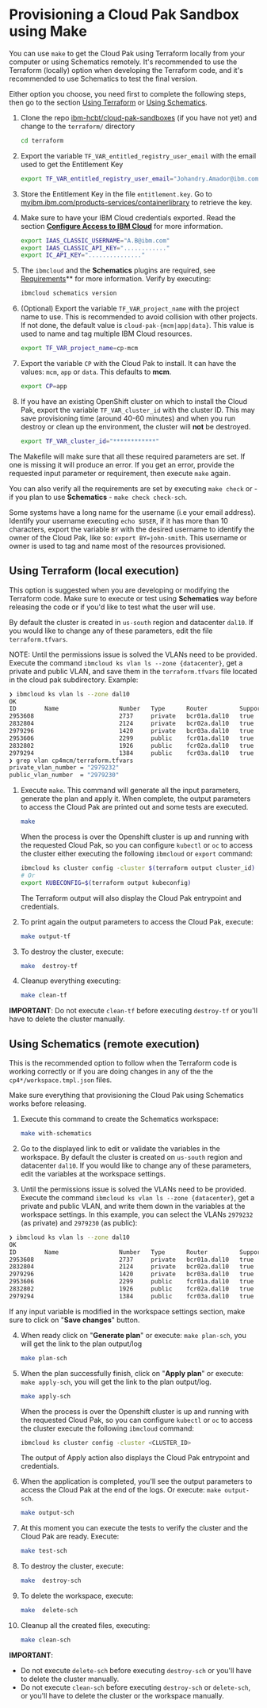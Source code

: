 # Provisioning a Cloud Pak Sandbox using Make

You can use `make` to get the Cloud Pak using Terraform locally from your computer or using Schematics remotely. It's recommended to use the Terraform (locally) option when developing the Terraform code, and it's recommended to use Schematics to test the final version.

Either option you choose, you need first to complete the following steps, then go to the section [Using Terraform](#using-terraform-local-execution) or [Using Schematics](#using-schematics-remote-execution).

1. Clone the repo [ibm-hcbt/cloud-pak-sandboxes](https://github.com/ibm-hcbt/cloud-pak-sandboxes) (if you have not yet) and change to the `terraform/` directory

   ```bash
   cd terraform
   ```

2. Export the variable `TF_VAR_entitled_registry_user_email` with the email used to get the Entitlement Key

   ```bash
   export TF_VAR_entitled_registry_user_email="Johandry.Amador@ibm.com"
   ```

3. Store the Entitlement Key in the file `entitlement.key`. Go to
   [myibm.ibm.com/products-services/containerlibrary](https://myibm.ibm.com/products-services/containerlibrary) to retrieve the key.

4. Make sure to have your IBM Cloud credentials exported. Read the section **[Configure Access to IBM Cloud](./README.md#configure-access-to-ibm-cloud)** for more information.

   ```bash
   export IAAS_CLASSIC_USERNAME="A.B@ibm.com"
   export IAAS_CLASSIC_API_KEY="............"
   export IC_API_KEY="..............."
   ```

5. The `ibmcloud` and the **Schematics** plugins are required, see [Requirements](./README.md#requirements)\*\* for more information. Verify by executing:

   ```bash
   ibmcloud schematics version
   ```

6. (Optional) Export the variable `TF_VAR_project_name` with the project name to use. This is recommended to avoid collision with other projects. If not done, the default value is `cloud-pak-{mcm|app|data}`. This value is used to name and tag multiple IBM Cloud resources.

   ```bash
   export TF_VAR_project_name=cp-mcm
   ```

7. Export the variable `CP` with the Cloud Pak to install. It can have the values: `mcm`, `app` or `data`. This defaults to **mcm**.

   ```bash
   export CP=app
   ```

8. If you have an existing OpenShift cluster on which to install the Cloud Pak, export the variable `TF_VAR_cluster_id` with the cluster ID. This may save provisioning time (around 40-60 minutes) and when you run destroy or clean up the environment, the cluster will **not** be destroyed.

   ```bash
   export TF_VAR_cluster_id="************"
   ```

The Makefile will make sure that all these required parameters are set. If one is missing it will produce an error. If you get an error, provide the requested input parameter or requirement, then execute `make` again.

You can also verify all the requirements are set by executing `make check` or - if you plan to use **Schematics** - `make check check-sch`.

Some systems have a long name for the username (i.e your email address). Identify your username executing `echo $USER`, if it has more than 10 characters, export the variable `BY` with the desired username to identify the owner of the Cloud Pak, like so: `export BY=john-smith`. This username or owner is used to tag and name most of the resources provisioned.

## Using Terraform (local execution)

This option is suggested when you are developing or modifying the Terraform code. Make sure to execute or test using **Schematics** way before releasing the code or if you'd like to test what the user will use.

By default the cluster is created in `us-south` region and datacenter `dal10`. If you would like to change any of these parameters, edit the file `terraform.tfvars`.

NOTE: Until the permissions issue is solved the VLANs need to be provided. Execute the command `ibmcloud ks vlan ls --zone {datacenter}`, get a private and public VLAN, and save them in the `terraform.tfvars` file located in the cloud pak subdirectory. Example:

```bash
❯ ibmcloud ks vlan ls --zone dal10
OK
ID        Name                 Number   Type      Router         Supports Virtual Workers
2953608                        2737     private   bcr01a.dal10   true
2832804                        2124     private   bcr02a.dal10   true
2979296                        1420     private   bcr03a.dal10   true
2953606                        2299     public    fcr01a.dal10   true
2832802                        1926     public    fcr02a.dal10   true
2979294                        1384     public    fcr03a.dal10   true
❯ grep vlan cp4mcm/terraform.tfvars
private_vlan_number = "2979232"
public_vlan_number  = "2979230"
```

1. Execute `make`. This command will generate all the input parameters, generate the plan and apply it. When complete, the output parameters to access the Cloud Pak are printed out and some tests are executed.

   ```bash
   make
   ```

   When the process is over the Openshift cluster is up and running with the requested Cloud Pak, so you can configure `kubectl` or `oc` to access the cluster either executing the following `ibmcloud` or `export` command:

   ```bash
   ibmcloud ks cluster config -cluster $(terraform output cluster_id)
   # Or
   export KUBECONFIG=$(terraform output kubeconfig)
   ```

   The Terraform output will also display the Cloud Pak entrypoint and credentials.

2. To print again the output parameters to access the Cloud Pak, execute:

   ```bash
   make output-tf
   ```

3. To destroy the cluster, execute:

   ```bash
   make  destroy-tf
   ```

4. Cleanup everything executing:

   ```bash
   make clean-tf
   ```

**IMPORTANT**: Do not execute `clean-tf` before executing `destroy-tf` or you'll have to delete the cluster manually.

## Using Schematics (remote execution)

This is the recommended option to follow when the Terraform code is working correctly or if you are doing changes in any of the the `cp4*/workspace.tmpl.json` files.

Make sure everything that provisioning the Cloud Pak using Schematics works before releasing.

1. Execute this command to create the Schematics workspace:

   ```bash
   make with-schematics
   ```

2. Go to the displayed link to edit or validate the variables in the workspace. By default the cluster is created on `us-south` region and datacenter `dal10`. If you would like to change any of these parameters, edit the variables at the workspace settings.

3. Until the permissions issue is solved the VLANs need to be provided. Execute the command `ibmcloud ks vlan ls --zone {datacenter}`, get a private and public VLAN, and write them down in the variables at the workspace settings. In this example, you can select the VLANs `2979232` (as private) and `2979230` (as public):

```bash
❯ ibmcloud ks vlan ls --zone dal10
OK
ID        Name                 Number   Type      Router         Supports Virtual Workers
2953608                        2737     private   bcr01a.dal10   true
2832804                        2124     private   bcr02a.dal10   true
2979296                        1420     private   bcr03a.dal10   true
2953606                        2299     public    fcr01a.dal10   true
2832802                        1926     public    fcr02a.dal10   true
2979294                        1384     public    fcr03a.dal10   true
```

If any input variable is modified in the workspace settings section, make sure to click on "**Save changes**" button.

4. When ready click on "**Generate plan**" or execute: `make plan-sch`, you will get the link to the plan output/log

   ```bash
   make plan-sch
   ```

5. When the plan successfully finish, click on "**Apply plan**" or execute: `make apply-sch`, you will get the link to the plan output/log.

   ```bash
   make apply-sch
   ```

   When the process is over the Openshift cluster is up and running with the requested Cloud Pak, so you can configure `kubectl` or `oc` to access the cluster execute the following `ibmcloud` command:

   ```bash
   ibmcloud ks cluster config -cluster <CLUSTER_ID>
   ```

   The output of Apply action also displays the Cloud Pak entrypoint and credentials.

6. When the application is completed, you'll see the output parameters to access the Cloud Pak at the end of the logs. Or execute: `make output-sch`.

   ```bash
   make output-sch
   ```

7. At this moment you can execute the tests to verify the cluster and the Cloud Pak are ready. Execute:

   ```bash
   make test-sch
   ```

8. To destroy the cluster, execute:

   ```bash
   make  destroy-sch
   ```

9. To delete the workspace, execute:

   ```bash
   make  delete-sch
   ```

10. Cleanup all the created files, executing:

    ```bash
    make clean-sch
    ```

**IMPORTANT**:

- Do not execute `delete-sch` before executing `destroy-sch` or you'll have to delete the cluster manually.
- Do not execute `clean-sch` before executing `destroy-sch` or `delete-sch`, or you'll have to delete the cluster or the workspace manually.
